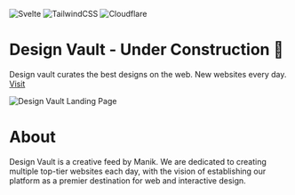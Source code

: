 ![Svelte](https://img.shields.io/badge/svelte-%23f1413d.svg?style=for-the-badge&logo=svelte&logoColor=white)
![TailwindCSS](https://img.shields.io/badge/tailwindcss-%2338B2AC.svg?style=for-the-badge&logo=tailwind-css&logoColor=white)
![Cloudflare](https://img.shields.io/badge/Cloudflare-F38020?style=for-the-badge&logo=Cloudflare&logoColor=white)

# Design Vault - Under Construction 🚧
Design vault curates the best designs on the web. New websites every day. [Visit](https://designvault.site)

![Design Vault Landing Page](https://assets.designvault.site/landing.png)


# About 
Design Vault is a creative feed by Manik. We are dedicated to creating multiple top-tier websites each day, with the vision of establishing our platform as a premier destination for web and interactive design.
